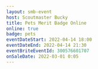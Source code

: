 ```yaml
---
layout: smb-event
host: Scoutmaster Bucky
title: Pets Merit Badge Online
online: true
badge: pets
eventDateStart: 2022-04-14 18:00
eventDateEnd: 2022-04-14 21:30
eventBriteEventId: 300576601707
onSaleDate: 2022-03-01 0:05
---
```

